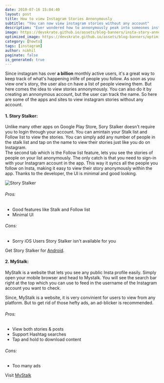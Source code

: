 ```yaml
---
date: 2010-07-16 15:04:40
layout: post
title: How to view Instagram Stories Annonymously
subtitle: "You can now view instagram stories without any account"
description: "Ever wondered how to annonymously peak into someones instagram story"
image: https://devskrate.github.io/assets/blog-banners/insta-story-annonymous.jpg
optimized_image: https://devskrate.github.io/assets/blog-banners/optimized/insta-story-annonymous.webp
category: [howto]
tags: [instagram]
author: nikhil
paginate: false
is_generated: true
---
```


Since instagram has over **a billion** monthly active users, it's a great way to keep track of what's happening inlife of people you follow. As soon as you view one's story, the user also cn have a list of people viewing them. But here comes the idea to view stories annonymously. You can also do it by creating an annonymous account, but the user can track the name. So here are some of the apps and sites to view instagram stories without any account.

#### 1. Story Stalker:

Unlike many other apps on Google Play Store, Sory Stalker doesn't require you to login through your account. You can amintain your Stalk list and Follow list to view the stories. You can simply add any number of people in the stalk list and tap on the name to view their stories just like you do on Instagram.  
The second tab which is the Follow list feature, lets you see the stories of people on your list anonymously. The only catch is that you need to sign-in with your Instagram account in the app. This way it syncs all the people you follow on Insta, making it easy to view their story anonymously within the app. Thanks to the developer, the UI is minimal and good looking.

<img src="https://lh3.googleusercontent.com/lAuA41laWhNzaXsqPw7g-QC2gFdHphhHx-5Zmh2P36g3TqLt0yzICrRvOQNc6_1sbg=s180-rw" alt="Story Stalker">

###### Pros:

- Good features like Stalk and Follow list
- Minimal UI

###### Cons:

- Sorry iOS Users Story Stalker isn't available for you

Get Story Stalker for <a href="https://play.google.com/store/apps/details?id=com.appvoy.storystalker&hl=en_IN" target="_blank">Android</a>.

#### 2. MyStalk:

MyStalk is a website that lets you see any public Insta profile easily. Simply open your mobile browser and head to Mystalk. You will see the search bar right at the top which you can use to feed in the username of the Instagram account you want to check.

Since, MyStalk is a website, it is very convinient for users to view from any platform. But to get rid of those hefty ads, an ad-blicker is recommended.

###### Pros:

- View both stories & posts
- Support Hashtag searches
- Tap and hold to download content

###### Cons:

- Too many ads

Visit <a href="https://www.mystalk.net/" target="_blank">MyStalk</a>
